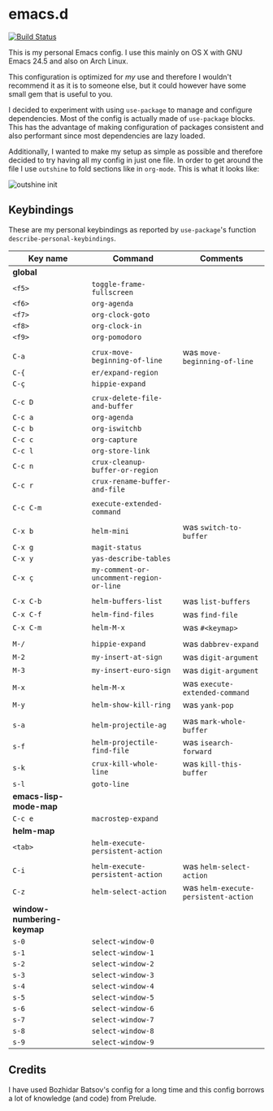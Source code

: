 # emacs.d

[![Build Status](https://img.shields.io/travis/andrebeat/emacs.d/master.svg)](https://travis-ci.org/andrebeat/emacs.d)

This is my personal Emacs config. I use this mainly on OS X with GNU Emacs 24.5 and also on Arch
Linux.

This configuration is optimized for *my* use and therefore I wouldn't recommend it as it is to
someone else, but it could however have some small gem that is useful to you.

I decided to experiment with using `use-package` to manage and configure dependencies. Most of the
config is actually made of `use-package` blocks. This has the advantage of making configuration of
packages consistent and also performant since most dependencies are lazy loaded.

Additionally, I wanted to make my setup as simple as possible and therefore decided to try having
all my config in just one file. In order to get around the file I use `outshine` to fold sections
like in `org-mode`. This is what it looks like:

![outshine init](https://dl.dropboxusercontent.com/u/7018537/emacs-init.gif)

## Keybindings

These are my personal keybindings as reported by `use-package`'s function `describe-personal-keybindings`.

Key name    | Command                                             | Comments
----------- | --------------------------------------------------- | -------------------------------
**global**  |                                                     |
`<f5>`      | `toggle-frame-fullscreen`                           |
`<f6>`      | `org-agenda`                                        |
`<f7>`      | `org-clock-goto`                                    |
`<f8>`      | `org-clock-in`                                      |
`<f9>`      | `org-pomodoro`                                      |
            |                                                     |
`C-a`       | `crux-move-beginning-of-line`                       | was `move-beginning-of-line`
`C-{`       | `er/expand-region`                                  |
`C-ç`       | `hippie-expand`                                     |
            |                                                     |
`C-c D`     | `crux-delete-file-and-buffer`                       |
`C-c a`     | `org-agenda`                                        |
`C-c b`     | `org-iswitchb`                                      |
`C-c c`     | `org-capture`                                       |
`C-c l`     | `org-store-link`                                    |
`C-c n`     | `crux-cleanup-buffer-or-region`                     |
`C-c r`     | `crux-rename-buffer-and-file`                       |
            |                                                     |
`C-c C-m`   | `execute-extended-command`                          |
            |                                                     |
`C-x b`     | `helm-mini`                                         | was `switch-to-buffer`
`C-x g`     | `magit-status`                                      |
`C-x y`     | `yas-describe-tables`                               |
`C-x ç`     | `my-comment-or-uncomment-region-or-line`            |
            |                                                     |
`C-x C-b`   | `helm-buffers-list`                                 | was `list-buffers`
`C-x C-f`   | `helm-find-files`                                   | was `find-file`
`C-x C-m`   | `helm-M-x`                                          | was `#<keymap>`
            |                                                     |
`M-/`       | `hippie-expand`                                     | was `dabbrev-expand`
`M-2`       | `my-insert-at-sign`                                 | was `digit-argument`
`M-3`       | `my-insert-euro-sign`                               | was `digit-argument`
`M-x`       | `helm-M-x`                                          | was `execute-extended-command`
`M-y`       | `helm-show-kill-ring`                               | was `yank-pop`
            |                                                     |
`s-a`       | `helm-projectile-ag`                                | was `mark-whole-buffer`
`s-f`       | `helm-projectile-find-file`                         | was `isearch-forward`
`s-k`       | `crux-kill-whole-line`                              | was `kill-this-buffer`
`s-l`       | `goto-line`                                         |
**emacs-lisp-mode-map** |                                         |
`C-c e`     | `macrostep-expand`                                  |
**helm-map** |                                                    |
`<tab>`     | `helm-execute-persistent-action`                    |
            |                                                     |
`C-i`       | `helm-execute-persistent-action`                    | was `helm-select-action`
`C-z`       | `helm-select-action`                                | was `helm-execute-persistent-action`
**window-numbering-keymap** |                                     |
`s-0`       | `select-window-0`                                   |
`s-1`       | `select-window-1`                                   |
`s-2`       | `select-window-2`                                   |
`s-3`       | `select-window-3`                                   |
`s-4`       | `select-window-4`                                   |
`s-5`       | `select-window-5`                                   |
`s-6`       | `select-window-6`                                   |
`s-7`       | `select-window-7`                                   |
`s-8`       | `select-window-8`                                   |
`s-9`       | `select-window-9`                                   |


## Credits

I have used Bozhidar Batsov's config for a long time and this config borrows a lot of knowledge (and
code) from Prelude.
